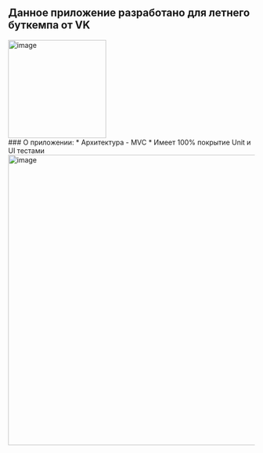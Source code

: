 ## Данное приложение разработано для летнего буткемпа от VK
<img width="200" alt="image" src="https://user-images.githubusercontent.com/21089435/178983853-53efd889-68b2-472b-8c6b-e11b77e96f7e.png">
<br>
### О приложении: 
* Архитектура - MVC
* Имеет 100% покрытие Unit и UI тестами
<br>
<img width="592" alt="image" src="https://user-images.githubusercontent.com/21089435/178984464-87c2240a-0315-479a-8e2a-94cfcf6d0670.png">
